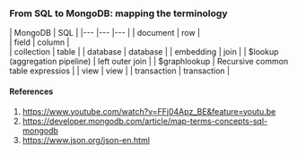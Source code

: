 ### From SQL to MongoDB: mapping the terminology


|  MongoDB 	|   SQL	|
|---	|---	|---	|
| document  	|   row	|   
|   field	|  column 	|    
|   collection	| table	|
| database | database |
|  embedding 	| join 	|
|   $lookup (aggregation pipeline)	| left outer join  	|
| $graphlookup 	| Recursive common table expressios  	|
|  view	| view 	|
|  transaction 	| transaction	|


#### References

1. https://www.youtube.com/watch?v=FFj04Apz_BE&feature=youtu.be
2. https://developer.mongodb.com/article/map-terms-concepts-sql-mongodb
3. https://www.json.org/json-en.html